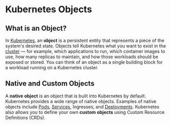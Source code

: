 
# Kubernetes Objects

## What is an Object?

In [Kubernetes](../what-is-kubernetes), an **object** is a persistent entity that represents a piece of the system's 
desired state.
Objects tell Kubernetes what you want to exist in the [cluster](../clusters) — for example, which 
applications to run, which container images to use, how many replicas to maintain, and how those workloads should be 
exposed or stored.
You can think of an object as a single building block for a workload running on a Kubernetes cluster.

## Native and Custom Objects

A **native object** is an object that is built into Kubernetes by default. 
Kubernetes provides a wide range of native objects.
Examples of native objects include [Pods](../pods), [Services](../services), Ingresses, and [Deployments](../deployments).
Kubernetes also allows you to define your own **custom objects** using Custom Resource Definitions (CRDs).
